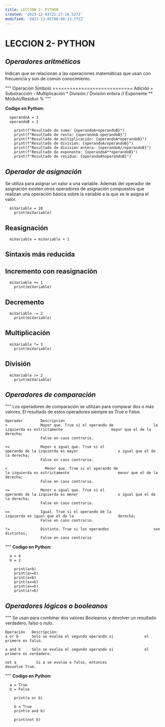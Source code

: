 ```yaml
---
title: LECCION 2- PYTHON
created: '2023-12-03T22:27:16.527Z'
modified: '2023-12-05T00:08:13.772Z'
---
```


# LECCION 2- PYTHON

## *Operadores aritméticos*
Indican que se relacionan a las operaciones matemáticas que usan con frecuencia y son de común conocimiento. 

"""
    Operación           Símbolo
    ============================
    Adición             +
    Substracción        -
    Multiplicación      *
    División            /
    División entera     //
    Exponente           **
    Módulo/Residuo      %
"""

**Codigo en Python:** 
```
  operandoA = 3
  operandoB = 2

    print(f"Resultado de suma: {operandoA+operandoB}")
    print(f"Resultado de resta: {operandoA-operandoB}")
    print(f"Resultado de multiplicación: {operandoA*operandoB}")
    print(f"Resultado de división: {operandoA/operandoB}")
    print(f"Resultado de división entera: {operandoA//operandoB}")
    print(f"Resultado de exponente: {operandoA**operandoB}")
    print(f"Resultado de residuo: {operandoA%operandoB}")
```

## *Operador de asignación*
Se utiliza para asignar un valor a una variable. Además del operador de asignación existen otros operadores de asignación compuestos que realizan una operación básica sobre la variable a la que se le asigna el valor.

```
  miVariable = 10
    print(miVariable)
```

## Reasignación
```
  miVariable = miVariable + 1
```

## Sintaxis más reducida
## Incremento con reasignación
```
  miVariable += 1
    print(miVariable)
```

## Decremento
```
  miVariable -= 2
    print(miVariable)
```

## Multiplicación
```
  miVariable *= 3
    print(miVariable)
```

## División
```
  miVariable /= 2
    print(miVariable)
```

## *Operadores de comparación*
"""
    Los operadores de comparación se utilizan para comparar dos o más valores. El resultado de estos operadores siempre es True o False.

    Operador	    Descripción
    >               Mayor que. True si el operando de                  la izquierda es estrictamente                      mayor que el de la derecha; 
                    False en caso contrario.

    >=	            Mayor o igual que. True si el                      operando de la izquierda es mayor                  o igual que el de la derecha; 
                    False en caso contrario.

    <	              Menor que. True si el operando de                  la izquierda es estrictamente                      menor que el de la derecha; 
                    False en caso contrario.

    <=	            Menor o igual que. True si el                      operando de la izquierda es menor                  o igual que el de la derecha; 
                    False en caso contrario.

    ==	            Igual. True si el operando de la                   izquierda es igual que el de la                    derecha; 
                    False en caso contrario.

    !=	            Distinto. True si los operandos                    son distintos; 
                    False en caso contrario
"""
**Codigo en Python:** 
```
  a = 4
  b = 2

    print(a>b)
    print(a>=b)
    print(a<b)
    print(a<=b)
    print(a==b)
    print(a!=b)
```

## *Operadores lógicos o booleanos*
"""
    Se usan para combinar dos valores Booleanos y devolver un resultado verdadero, falso o nulo.

    Operación	Descripción:
    a or b	    Solo se evalúa el segundo operando si              el primero es falso.

    a and b	    Solo se evalúa el segundo operando si              el primero es verdadero.

    not a	      Si a se evalúa a falso, entonces                   devuelve True.
"""
**Codigo en Python:** 
```
  a = True 
  b = False

    print(a or b)

    b = True
    print(a and b)

    print(not b)
```
